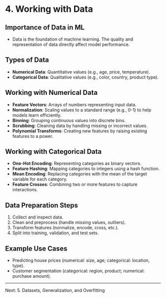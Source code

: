 # 4. Working with Data

## Importance of Data in ML
- Data is the foundation of machine learning. The quality and representation of data directly affect model performance.

## Types of Data
- **Numerical Data**: Quantitative values (e.g., age, price, temperature).
- **Categorical Data**: Qualitative values (e.g., color, country, product type).

## Working with Numerical Data
- **Feature Vectors**: Arrays of numbers representing input data.
- **Normalization**: Scaling values to a standard range (e.g., 0-1) to help models learn efficiently.
- **Binning**: Grouping continuous values into discrete bins.
- **Scrubbing**: Cleaning data by handling missing or incorrect values.
- **Polynomial Transforms**: Creating new features by raising existing features to a power.

## Working with Categorical Data
- **One-Hot Encoding**: Representing categories as binary vectors.
- **Feature Hashing**: Mapping categories to integers using a hash function.
- **Mean Encoding**: Replacing categories with the mean of the target variable for each category.
- **Feature Crosses**: Combining two or more features to capture interactions.

## Data Preparation Steps
1. Collect and inspect data.
2. Clean and preprocess (handle missing values, outliers).
3. Transform features (normalize, encode, cross, etc.).
4. Split into training, validation, and test sets.

## Example Use Cases
- Predicting house prices (numerical: size, age; categorical: location, type).
- Customer segmentation (categorical: region, product; numerical: purchase amount).

---
Next: 5. Datasets, Generalization, and Overfitting 
